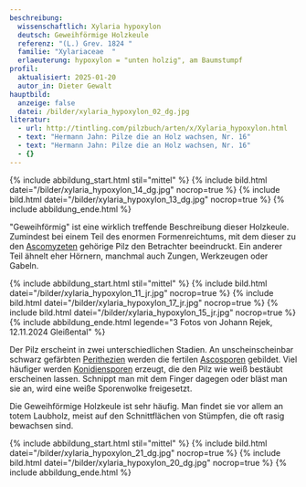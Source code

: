 ```yaml
---
beschreibung:
  wissenschaftlich: Xylaria hypoxylon
  deutsch: Geweihförmige Holzkeule
  referenz: "(L.) Grev. 1824 "
  familie: "Xylariaceae  "
  erlaeuterung: hypoxylon = "unten holzig", am Baumstumpf
profil:
  aktualisiert: 2025-01-20
  autor_in: Dieter Gewalt
hauptbild:
  anzeige: false
  datei: /bilder/xylaria_hypoxylon_02_dg.jpg
literatur:
  - url: http://tintling.com/pilzbuch/arten/x/Xylaria_hypoxylon.html
  - text: "Hermann Jahn: Pilze die an Holz wachsen, Nr. 16"
  - text: "Hermann Jahn: Pilze die an Holz wachsen, Nr. 16"
  - {}
---
```

{% include abbildung_start.html stil="mittel" %}
{% include bild.html datei="/bilder/xylaria_hypoxylon_14_dg.jpg" nocrop=true %}
{% include bild.html datei="/bilder/xylaria_hypoxylon_13_dg.jpg" nocrop=true %}
{% include abbildung_ende.html %}

"Geweihförmig" ist eine wirklich treffende Beschreibung dieser Holzkeule. Zumindest bei einem Teil des enormen Formenreichtums, mit dem dieser zu den [Ascomyzeten](Ascomyzeten "Glossar") gehörige Pilz den Betrachter beeindruckt. Ein anderer Teil ähnelt eher Hörnern, manchmal auch Zungen, Werkzeugen oder Gabeln.

{% include abbildung_start.html stil="mittel" %}
{% include bild.html datei="/bilder/xylaria_hypoxylon_11_jr.jpg" nocrop=true %}
{% include bild.html datei="/bilder/xylaria_hypoxylon_17_jr.jpg" nocrop=true %}
{% include bild.html datei="/bilder/xylaria_hypoxylon_15_jr.jpg" nocrop=true %}
{% include abbildung_ende.html legende="3 Fotos von Johann Rejek, 12.11.2024 Gleißental" %}

Der Pilz erscheint in zwei unterschiedlichen Stadien. An unscheinscheinbar schwarz gefärbten [Perithezien](Perithezien "Glossar") werden die fertilen [Ascosporen](Asci "Glossar") gebildet. Viel häufiger werden [Konidiensporen](Konidien "Glossar") erzeugt, die den Pilz wie weiß bestäubt erscheinen lassen. Schnippt man mit dem Finger dagegen oder bläst man sie an, wird eine weiße Sporenwolke freigesetzt. 

Die Geweihförmige Holzkeule ist sehr häufig. Man findet sie vor allem an totem Laubholz, meist auf den Schnittflächen von Stümpfen, die oft rasig bewachsen sind.

{% include abbildung_start.html stil="mittel" %}
{% include bild.html datei="/bilder/xylaria_hypoxylon_21_dg.jpg" nocrop=true %}
{% include bild.html datei="/bilder/xylaria_hypoxylon_20_dg.jpg" nocrop=true %}
{% include abbildung_ende.html %}
